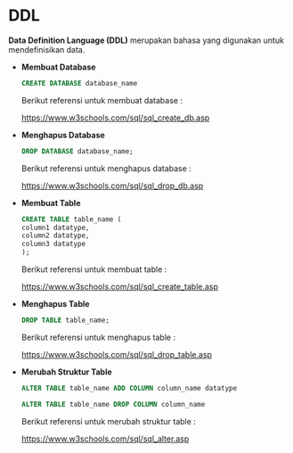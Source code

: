 # DDL

**Data Definition Language (DDL)** merupakan bahasa yang digunakan untuk mendefinisikan data.

- **Membuat Database**

  ```sql
  CREATE DATABASE database_name
  ```

  Berikut referensi untuk membuat database :

  https://www.w3schools.com/sql/sql_create_db.asp

- **Menghapus Database**

  ```sql
  DROP DATABASE database_name;
  ```

  Berikut referensi untuk menghapus database :

  https://www.w3schools.com/sql/sql_drop_db.asp

- **Membuat Table**

  ```sql
  CREATE TABLE table_name (
  column1 datatype,
  column2 datatype,
  column3 datatype
  );
  ```

  Berikut referensi untuk membuat table :

  https://www.w3schools.com/sql/sql_create_table.asp

- **Menghapus Table**

  ```sql
  DROP TABLE table_name;
  ```

  Berikut referensi untuk menghapus table :

  https://www.w3schools.com/sql/sql_drop_table.asp

- **Merubah Struktur Table**

  ```sql
  ALTER TABLE table_name ADD COLUMN column_name datatype

  ALTER TABLE table_name DROP COLUMN column_name
  ```

  Berikut referensi untuk merubah struktur table :

  https://www.w3schools.com/sql/sql_alter.asp
